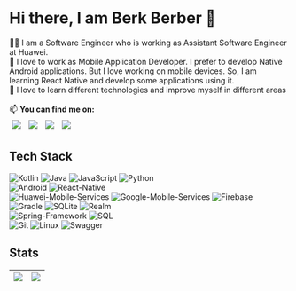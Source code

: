 # Hi there, I am Berk Berber 👋

<!--
**berkberberr/berkberberr** is a ✨ _special_ ✨ repository because its `README.md` (this file) appears on your GitHub profile.

Here are some ideas to get you started:

- 🔭 I’m currently working on ...
- 🌱 I’m currently learning ...
- 👯 I’m looking to collaborate on ...
- 🤔 I’m looking for help with ...
- 💬 Ask me about ...
- 📫 How to reach me: ...
- 😄 Pronouns: ...
- ⚡ Fun fact: ...
-->
:man_technologist: I am a Software Engineer who is working as Assistant Software Engineer at Huawei.<br/>
:iphone:  I love to work as Mobile Application Developer. I prefer to develop Native Android applications. But I love working on mobile devices. So, I am learning React Native and develop some applications using it.<br/>
:thinking: I love to learn different technologies and improve myself in different areas<br/><br/>
:mailbox: <b>You can find me on:</b></br>
<a href="https://www.linkedin.com/in/berkberberr/" target="_blank"><img src="https://github.com/berkberberr/berkberberr/blob/main/resources/linkedin.png?raw=true" style="margin:5px;"/></a>
<a href="https://berkberber.com/" target="_blank"><img src="https://github.com/berkberberr/berkberberr/blob/main/resources/web.png?raw=true" style="margin:5px;"/></a>
<a href="https://medium.com/@berkberber" target="_blank"><img src="https://github.com/berkberberr/berkberberr/blob/main/resources/medium.png?raw=true" style="margin:5px;"/></a>
<a href="mailto:berk@berkberber.com" target="_blank"><img src="https://github.com/berkberberr/berkberberr/blob/main/resources/mail.png?raw=true" style="margin:5px;"/></a>

## Tech Stack
![Kotlin](https://img.shields.io/badge/-Kotlin-333333?style=flat&logo=Kotlin)
![Java](https://img.shields.io/badge/-Java-333333?style=flat&logo=Java)
![JavaScript](https://img.shields.io/badge/-JavaScript-333333?style=flat&logo=JavaScript)
![Python](https://img.shields.io/badge/-Python-333333?style=flat&logo=Python)
<br/>
![Android](https://img.shields.io/badge/-Android-333333?style=flat&logo=Android)
![React-Native](https://img.shields.io/badge/-React_Native-333333?style=flat&logo=react)
<br/>
![Huawei-Mobile-Services](https://img.shields.io/badge/-Huawei_Mobile_Services-333333?style=flat&logo=Huawei)
![Google-Mobile-Services](https://img.shields.io/badge/-Google_Mobile_Services-333333?style=flat&logo=Google)
![Firebase](https://img.shields.io/badge/-Firebase-333333?style=flat&logo=Firebase)
<br/>
![Gradle](https://img.shields.io/badge/-Gradle-333333?style=flat&logo=Gradle)
![SQLite](https://img.shields.io/badge/-SQLite-333333?style=flat&logo=SQLite)
![Realm](https://img.shields.io/badge/-Realm-333333?style=flat&logo=Realm)
<br/>
![Spring-Framework](https://img.shields.io/badge/-Spring_Framework-333333?style=flat&logo=Spring)
![SQL](https://img.shields.io/badge/-SQL-333333?style=flat&logo=MySql)
<br/>
![Git](https://img.shields.io/badge/-Git-333333?style=flat&logo=Git)
![Linux](https://img.shields.io/badge/-Linux-333333?style=flat&logo=Linux)
![Swagger](https://img.shields.io/badge/-Swagger-333333?style=flat&logo=Swagger)


## Stats

| <img src="https://github-readme-stats.vercel.app/api?username=berkberberr&show_icons=true&theme=vue&count_private=true&include_all_commits=true"/>	| <img src="https://github-readme-stats.vercel.app/api/top-langs/?username=berkberberr&layout=compact&theme=vue&langs_count=10&count_private=true"/>	|
|---	                                                                                                                  |---	 
